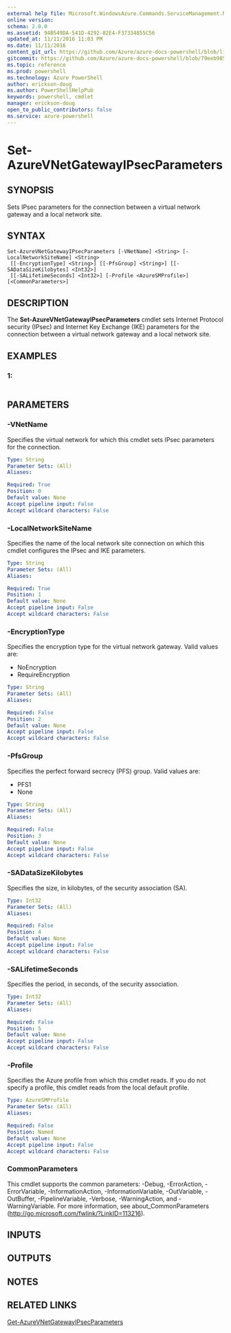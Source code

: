 ```yaml
---
external help file: Microsoft.WindowsAzure.Commands.ServiceManagement.Network.dll-Help.xml
online version: 
schema: 2.0.0
ms.assetid: 94B549DA-541D-4292-82E4-F37334855C56
updated_at: 11/11/2016 11:03 PM
ms.date: 11/11/2016
content_git_url: https://github.com/Azure/azure-docs-powershell/blob/live/azureps-cmdlets-docs/ServiceManagement/Azure.Networking/v1.6.1/Set-AzureVNetGatewayIPsecParameters.md
gitcommit: https://github.com/Azure/azure-docs-powershell/blob/79eeb985ea480979357fb4695832a0c3d29a48bf/azureps-cmdlets-docs/ServiceManagement/Azure.Networking/v1.6.1/Set-AzureVNetGatewayIPsecParameters.md
ms.topic: reference
ms.prod: powershell
ms.technology: Azure PowerShell
author: erickson-doug
ms.author: PowerShellHelpPub
keywords: powershell, cmdlet
manager: erickson-doug
open_to_public_contributors: false
ms.service: azure-powershell
---
```


# Set-AzureVNetGatewayIPsecParameters

## SYNOPSIS
Sets IPsec parameters for the connection between a virtual network gateway and a local network site.

## SYNTAX

```
Set-AzureVNetGatewayIPsecParameters [-VNetName] <String> [-LocalNetworkSiteName] <String>
 [[-EncryptionType] <String>] [[-PfsGroup] <String>] [[-SADataSizeKilobytes] <Int32>]
 [[-SALifetimeSeconds] <Int32>] [-Profile <AzureSMProfile>] [<CommonParameters>]
```

## DESCRIPTION
The **Set-AzureVNetGatewayIPsecParameters** cmdlet sets Internet Protocol security (IPsec) and Internet Key Exchange (IKE) parameters for the connection between a virtual network gateway and a local network site.

## EXAMPLES

### 1:
```

```

## PARAMETERS

### -VNetName
Specifies the virtual network for which this cmdlet sets IPsec parameters for the connection.

```yaml
Type: String
Parameter Sets: (All)
Aliases: 

Required: True
Position: 0
Default value: None
Accept pipeline input: False
Accept wildcard characters: False
```

### -LocalNetworkSiteName
Specifies the name of the local network site connection on which this cmdlet configures the IPsec and IKE parameters.

```yaml
Type: String
Parameter Sets: (All)
Aliases: 

Required: True
Position: 1
Default value: None
Accept pipeline input: False
Accept wildcard characters: False
```

### -EncryptionType
Specifies the encryption type for the virtual network gateway.
Valid values are: 

- NoEncryption 
- RequireEncryption

```yaml
Type: String
Parameter Sets: (All)
Aliases: 

Required: False
Position: 2
Default value: None
Accept pipeline input: False
Accept wildcard characters: False
```

### -PfsGroup
Specifies the perfect forward secrecy (PFS) group.
Valid values are: 

- PFS1 
- None

```yaml
Type: String
Parameter Sets: (All)
Aliases: 

Required: False
Position: 3
Default value: None
Accept pipeline input: False
Accept wildcard characters: False
```

### -SADataSizeKilobytes
Specifies the size, in kilobytes, of the security association (SA).

```yaml
Type: Int32
Parameter Sets: (All)
Aliases: 

Required: False
Position: 4
Default value: None
Accept pipeline input: False
Accept wildcard characters: False
```

### -SALifetimeSeconds
Specifies the period, in seconds, of the security association.

```yaml
Type: Int32
Parameter Sets: (All)
Aliases: 

Required: False
Position: 5
Default value: None
Accept pipeline input: False
Accept wildcard characters: False
```

### -Profile
Specifies the Azure profile from which this cmdlet reads. 
If you do not specify a profile, this cmdlet reads from the local default profile.

```yaml
Type: AzureSMProfile
Parameter Sets: (All)
Aliases: 

Required: False
Position: Named
Default value: None
Accept pipeline input: False
Accept wildcard characters: False
```

### CommonParameters
This cmdlet supports the common parameters: -Debug, -ErrorAction, -ErrorVariable, -InformationAction, -InformationVariable, -OutVariable, -OutBuffer, -PipelineVariable, -Verbose, -WarningAction, and -WarningVariable. For more information, see about_CommonParameters (http://go.microsoft.com/fwlink/?LinkID=113216).

## INPUTS

## OUTPUTS

## NOTES

## RELATED LINKS

[Get-AzureVNetGatewayIPsecParameters](xref:ServiceManagement/Azure.Networking/v1.6.1/Get-AzureVNetGatewayIPsecParameters.md)


